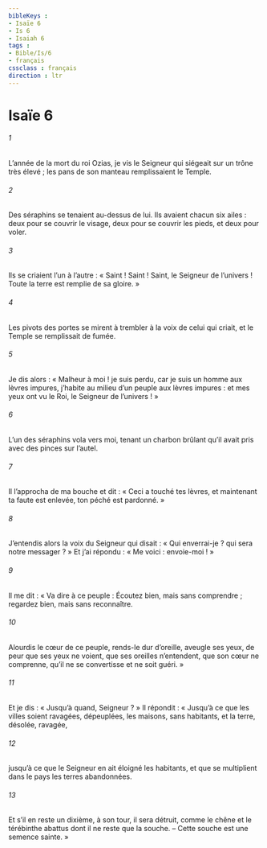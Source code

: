 ```yaml
---
bibleKeys : 
- Isaïe 6
- Is 6
- Isaiah 6
tags : 
- Bible/Is/6
- français
cssclass : français
direction : ltr
---
```


# Isaïe 6

###### 1
L’année de la mort du roi Ozias, je vis le Seigneur qui siégeait sur un trône très élevé ; les pans de son manteau remplissaient le Temple.
###### 2
Des séraphins se tenaient au-dessus de lui. Ils avaient chacun six ailes : deux pour se couvrir le visage, deux pour se couvrir les pieds, et deux pour voler.
###### 3
Ils se criaient l’un à l’autre : « Saint ! Saint ! Saint, le Seigneur de l’univers ! Toute la terre est remplie de sa gloire. »
###### 4
Les pivots des portes se mirent à trembler à la voix de celui qui criait, et le Temple se remplissait de fumée.
###### 5
Je dis alors : « Malheur à moi ! je suis perdu, car je suis un homme aux lèvres impures, j’habite au milieu d’un peuple aux lèvres impures : et mes yeux ont vu le Roi, le Seigneur de l’univers ! »
###### 6
L’un des séraphins vola vers moi, tenant un charbon brûlant qu’il avait pris avec des pinces sur l’autel.
###### 7
Il l’approcha de ma bouche et dit : « Ceci a touché tes lèvres, et maintenant ta faute est enlevée, ton péché est pardonné. »
###### 8
J’entendis alors la voix du Seigneur qui disait : « Qui enverrai-je ? qui sera notre messager ? » Et j’ai répondu : « Me voici : envoie-moi ! »
###### 9
Il me dit :
« Va dire à ce peuple :
Écoutez bien, mais sans comprendre ;
regardez bien, mais sans reconnaître.
###### 10
Alourdis le cœur de ce peuple,
rends-le dur d’oreille,
aveugle ses yeux,
de peur que ses yeux ne voient,
que ses oreilles n’entendent,
que son cœur ne comprenne,
qu’il ne se convertisse
et ne soit guéri. »
###### 11
Et je dis :
« Jusqu’à quand, Seigneur ? »
Il répondit :
« Jusqu’à ce que les villes
soient ravagées, dépeuplées,
les maisons, sans habitants,
et la terre, désolée, ravagée,
###### 12
jusqu’à ce que le Seigneur
en ait éloigné les habitants,
et que se multiplient dans le pays
les terres abandonnées.
###### 13
Et s’il en reste un dixième,
à son tour, il sera détruit,
comme le chêne et le térébinthe abattus
dont il ne reste que la souche.
– Cette souche est une semence sainte. »
